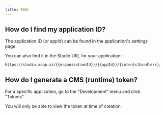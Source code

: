 ```yaml
---
title: FAQs
---
```


## How do I find my application ID?

The application ID (or appId) can be found in the application's settings page.  

You can also find it in the Studio URL for your application:

```
https://studio.xapp.ai/{{organizationId}}/{{appId}}/{intents|handlers}/{{intentId}}
```

## How do I generate a CMS (runtime) token?

For a specific application, go to the "Development" menu and click "Tokens".

You will only be able to view the token at time of creation.  